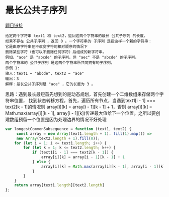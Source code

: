 # 最长公共子序列
<a href="https://leetcode-cn.com/problems/longest-common-subsequence/" target="_blank">题目链接</a>

```
给定两个字符串 text1 和 text2，返回这两个字符串的最长 公共子序列 的长度。
如果不存在 公共子序列 ，返回 0 。一个字符串的 子序列 是指这样一个新的字符串：
它是由原字符串在不改变字符的相对顺序的情况下
删除某些字符（也可以不删除任何字符）后组成的新字符串。
例如，"ace" 是 "abcde" 的子序列，但 "aec" 不是 "abcde" 的子序列。
两个字符串的 公共子序列 是这两个字符串所共同拥有的子序列。
示例 1:
输入：text1 = "abcde", text2 = "ace" 
输出：3  
解释：最长公共子序列是 "ace" ，它的长度为 3 。
```
思路：遇到最长最短首先想到的是动态规划，首先创建一个二维数组来存储两个字符串位置，
找到状态转移方程，首先，遍历所有节点，当遇到text1[i - 1] === text2[k - 1]的情况则
 array[i][k] = array[i - 1][k - 1] + 1，否则 array[i][k] = Math.max(array[i][k - 1], 
 array[i - 1][k])传递最大值给下一个位置。之所以要创建数组预留一个位置是因为处理边界的情况不好处理

```js
var longestCommonSubsequence = function (text1, text2) {
     const array = new Array(text1.length + 1). fill(1).map(() =>
     new Array(text2.length + 1).fill(0));
    for (let i = 1; i <= text1.length; i++) {
        for (let k = 1; k <= text2.length; k++) {
            if (text1[i - 1] === text2[k - 1]) {
                array[i][k] = array[i - 1][k - 1] + 1
            } else {
                array[i][k] = Math.max(array[i][k - 1], array[i - 1][k])
            }
        }
    }
    return array[text1.length][text2.length]
};

```

